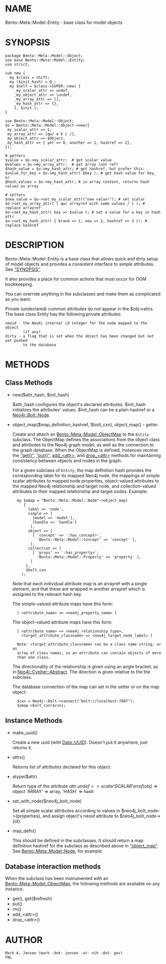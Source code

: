 # NAME

Bento::Meta::Model::Entity - base class for model objects

# SYNOPSIS

    package Bento::Meta::Model::Object;
    use base Bento::Meta::Model::Entity;
    use strict;
    
    sub new {
      my $class = shift;
      my ($init_hash) = @_;
      my $self = $class->SUPER::new( {
        _my_scalar_attr => undef,
        _my_object_attr => \undef,
        _my_array_attr => [],
        _my_hash_attr => {},
        }, $init );
    }

    use Bento::Meta::Model::Object;
    $o = Bento::Meta::Model::Object->new({
     my_scalar_attr => 1,
     my_array_attr => [qw/ a b c /],
     my_object_attr => $Object,
     my_hash_attr => { yet => 0, another => 1, hashref => 2},
    });

    # getters
    $value = $o->my_scalar_attr;  # get scalar value
    @values = $o->my_array_attr;  # get array (not ref)
    $hash_value = $o->my_hash_attr; # get hashref, but prefer this:
    $value_for_key = $o->my_hash_attr( $key ); # get hash value for key, or
    @hash_values = $o->my_hash_attr; # in array context, returns hash values as array

    # setters
    $new_value = $o->set_my_scalar_attr("new value!"); # set scalar
    $o->set_my_array_attr( [ qw/ arrayref with some values / ] ); # replace arrayref
    $o->set_my_hash_attr( key => $value ); # set a value for a key in hash attr
    $o->set_my_hash_attr( { brand => 1, new => 2, hashref => 3 }); # replace hashref 

# DESCRIPTION

Bento::Meta::Model::Entity is a base class that allows quick and dirty setup
of model objects and provides a consistent interface to simple attributes.
See ["SYNOPSIS"](#synopsis).

It also provides a place for common actions that must occur for OGM bookkeeping.

You can override anything in the subclasses and make them as complicated as 
you want. 

Private (undeclared) common attributes do not appear in the $obj->attrs. 
The base class Entity has the following private attributes

    neoid - the Neo4j internal id integer for the node mapped to the object 
            (if any)
    dirty - a flag that is set when the object has been changed but not yet pushed
            to the database

# METHODS

## Class Methods

- new($attr\_hash, $init\_hash)

    $attr\_hash configures the object's declared attributes. $init\_hash
    initializes the attributes' values. $init\_hash can be a plain hashref
    or a [Neo4j::Bolt::Node](https://metacpan.org/pod/Neo4j::Bolt::Node).

- object\_map($map\_definition\_hashref, $bolt\_cxn), object\_map() - getter

    Create and attach an [Bento::Meta::Model::ObjectMap](/lib/Bento/Meta/Model/ObjectMap.md) to the `Entity` subclass.
    The ObjectMap defines the associations from the object class and 
    attributes to the Neo4j graph model, as well as the connection to the graph
    database. When the ObjectMap is defined, instances receive the ["get()"](#get),
    ["put()"](#put), [add\_&lt;attr>](https://metacpan.org/pod/add_<attr>), and [drop\_&lt;attr>](https://metacpan.org/pod/drop_<attr>) methods for
    maintaining consistency between objects and nodes in the graph.

    For a given subclass of `Entity`, the map definition hash provides the 
    corresponding label for its mapped Neo4j node, the mappings of simple scalar
    attributes to mapped node properties, object-valued attributes to the mapped 
    Neo4j relationship and target node, and collection-valued attributes to their
    mapped relationship and target nodes. Example:

        my $omap = "Bento::Meta::Model::Node"->object_map(
           {
             label => 'node',
             simple => [
               [model => 'model'],
               [handle => 'handle']
              ],
             object => [
               [ 'concept' => ':has_concept>',
                 'Bento::Meta::Model::Concept' => 'concept' ],
              ],
             collection => [
               [ 'props' => ':has_property>',
                 'Bento::Meta::Model::Property' => 'property' ],
              ]
            },
            $bolt_cxn
          );

    Note that each individual attribute map is an arrayref with a single element,
    and that these are wrapped in another arrayref which is assigned to the 
    relevant hash key.

    The simple-valued attribute maps have this form:

        [ <attribute_name> => <neo4j_property_name> ]

    The object-valued attribute maps have this form:

        [ <attribute_name> => <neo4j_relationship_type>,
          <target_attribute_classname> => <neo4j_target_node_label> ]

        Note: <target_attribute_classname> can be a class name string, or an 
        array of class names, so an attribute can contain objects of more
        than one class.

    The directionality of the relationship is given using an angle bracket, 
    as in [Neo4j::Cypher::Abstract](https://metacpan.org/pod/Neo4j::Cypher::Abstract). The direction is given relative to the the 
    subclass.

    The database connection of the map can set in the setter or on the map object:

        $cxn = Neo4j::Bolt->connect("bolt://localhost:7687");
        $omap->bolt_cxn($cxn);

## Instance Methods

- make\_uuid()

    Create a new uuid (with [Data::UUID](https://metacpan.org/pod/Data::UUID)).
    Doesn't put it anywhere, just returns it.

- attrs()

    Returns list of attributes declared for this object. 

- atype($attr)

    Return type of the attribute $attr.
      undef => scalar
     'SCALAR' or ref($obj) => object
     'ARRAY' => array, 
     'HASH' => hash

- set\_with\_node($neo4j\_bolt\_node)

    Set all simple scalar attributes according to values in 
    $neo4j\_bolt\_node->{properties}, and assign object's neoid attribute
    to $neo4j\_bolt\_node->{id}.

- map\_defn()

    This should be defined in the subclasses. It should return a map definition 
    hashref for the subclass as described above in ["object\_map"](#object_map). See 
    [Bento::Meta::Model::Node](/lib/Bento/Meta/Model/Node.md), for example.

## Database interaction methods

When the subclass has been instrumented with an [Bento::Meta::Model::ObjectMap](/lib/Bento/Meta/Model/ObjectMap.md),
the following methods are available on any instance.

- get(), get($refresh)
- put()
- rm()
- add\_&lt;attr>()
- drop\_&lt;attr>()

# AUTHOR

    Mark A. Jensen (mark -dot- jensen -at- nih -dot- gov)
    FNL
